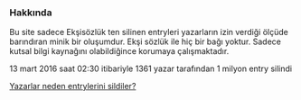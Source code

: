 ### Hakkında

Bu site sadece Ekşisözlük ten silinen entryleri yazarların izin verdiği ölçüde barındıran minik bir oluşumdur.
Ekşi sözlük ile hiç bir bağı yoktur. Sadece kutsal bilgi kaynağını olabildiğince korumaya çalışmaktadır.

13 mart 2016 saat 02:30 itibariyle 1361 yazar tarafından 1 milyon entry silindi

[Yazarlar neden entrylerini sildiler?](https://eksisozluk.com/entry/58989570)
